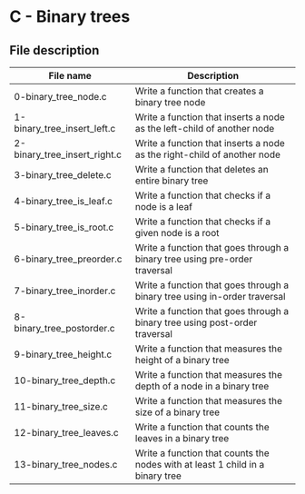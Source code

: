 # C - Binary trees

## File description

| File name                    | Description                                                                   |
| ---------------------------- | ----------------------------------------------------------------------------- |
| 0-binary_tree_node.c         | Write a function that creates a binary tree node                              |
| 1-binary_tree_insert_left.c  | Write a function that inserts a node as the left-child of another node        |
| 2-binary_tree_insert_right.c | Write a function that inserts a node as the right-child of another node       |
| 3-binary_tree_delete.c       | Write a function that deletes an entire binary tree                           |
| 4-binary_tree_is_leaf.c      | Write a function that checks if a node is a leaf                              |
| 5-binary_tree_is_root.c      | Write a function that checks if a given node is a root                        |
| 6-binary_tree_preorder.c     | Write a function that goes through a binary tree using pre-order traversal    |
| 7-binary_tree_inorder.c      | Write a function that goes through a binary tree using in-order traversal     |
| 8-binary_tree_postorder.c    | Write a function that goes through a binary tree using post-order traversal   |
| 9-binary_tree_height.c       | Write a function that measures the height of a binary tree                    |
| 10-binary_tree_depth.c       | Write a function that measures the depth of a node in a binary tree           |
| 11-binary_tree_size.c        | Write a function that measures the size of a binary tree                      |
| 12-binary_tree_leaves.c      | Write a function that counts the leaves in a binary tree                      |
| 13-binary_tree_nodes.c       | Write a function that counts the nodes with at least 1 child in a binary tree |
